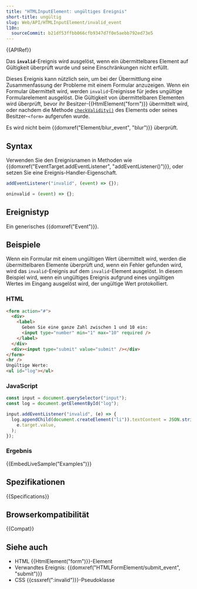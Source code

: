 ```yaml
---
title: "HTMLInputElement: ungültiges Ereignis"
short-title: ungültig
slug: Web/API/HTMLInputElement/invalid_event
l10n:
  sourceCommit: b21df53ffbb066cfb9347d7f0e5aebb792ed73e5
---
```


{{APIRef}}

Das **`invalid`**-Ereignis wird ausgelöst, wenn ein übermittelbares Element auf Gültigkeit überprüft wurde und seine Einschränkungen nicht erfüllt.

Dieses Ereignis kann nützlich sein, um bei der Übermittlung eine Zusammenfassung der Probleme mit einem Formular anzuzeigen. Wenn ein Formular übermittelt wird, werden `invalid`-Ereignisse für jedes ungültige Formularelement ausgelöst. Die Gültigkeit von übermittelbaren Elementen wird überprüft, bevor ihr Besitzer-{{HtmlElement("form")}} übermittelt wird, oder nachdem die Methode [`checkValidity()`](/de/docs/Web/API/HTMLInputElement/checkValidity) des Elements oder seines Besitzer-`<form>` aufgerufen wurde.

Es wird nicht beim {{domxref("Element/blur_event", "blur")}} überprüft.

## Syntax

Verwenden Sie den Ereignisnamen in Methoden wie {{domxref("EventTarget.addEventListener", "addEventListener()")}}, oder setzen Sie eine Ereignis-Handler-Eigenschaft.

```js
addEventListener("invalid", (event) => {});

oninvalid = (event) => {};
```

## Ereignistyp

Ein generisches {{domxref("Event")}}.

## Beispiele

Wenn ein Formular mit einem ungültigen Wert übermittelt wird, werden die übermittelbaren Elemente überprüft und, wenn ein Fehler gefunden wird, wird das `invalid`-Ereignis auf dem `invalid`-Element ausgelöst. In diesem Beispiel wird, wenn ein ungültiges Ereignis aufgrund eines ungültigen Wertes im Eingang ausgelöst wird, der ungültige Wert protokolliert.

### HTML

```html
<form action="#">
  <div>
    <label>
      Geben Sie eine ganze Zahl zwischen 1 und 10 ein:
      <input type="number" min="1" max="10" required />
    </label>
  </div>
  <div><input type="submit" value="submit" /></div>
</form>
<hr />
Ungültige Werte:
<ul id="log"></ul>
```

### JavaScript

```js
const input = document.querySelector("input");
const log = document.getElementById("log");

input.addEventListener("invalid", (e) => {
  log.appendChild(document.createElement("li")).textContent = JSON.stringify(
    e.target.value,
  );
});
```

### Ergebnis

{{EmbedLiveSample("Examples")}}

## Spezifikationen

{{Specifications}}

## Browserkompatibilität

{{Compat}}

## Siehe auch

- HTML {{HtmlElement("form")}}-Element
- Verwandtes Ereignis: {{domxref("HTMLFormElement/submit_event", "submit")}}
- CSS {{cssxref(":invalid")}}-Pseudoklasse
